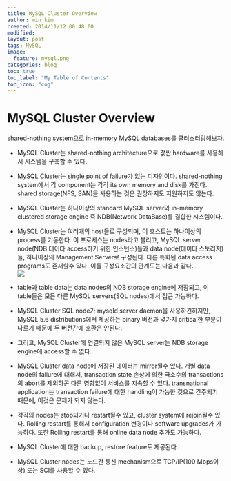 ```yaml
---
title: MySQL Cluster Overview
author: min_kim
created: 2014/11/12 00:48:00
modified:
layout: post
tags: MySQL
image:
  feature: mysql.png
categories: blog
toc: true
toc_label: "My Table of Contents"
toc_icon: "cog"
---
```


# MySQL Cluster Overview

shared-nothing system으로 in-memory MySQL databases를 클러스터링해보자.  
* MySQL Cluster는 shared-nothing architecture으로 값싼 hardware를 사용해서 시스템을 구축할 수 있다.  

* MySQL Cluster는 single point of failure가 없는 디자인이다. shared-nothing system에서 각 component는 각각 its own memory and disk를 가진다. shared storage(NFS, SAN)을 사용하는 것은 권장하지도 지원하지도 않는다.  

* MySQL Cluster는 하나이상의 standard MySQL server와 in-memory clustered storage engine 즉 NDB(Network DataBase)를 결합한 시스템이다.  

* MySQL Cluster는 여러개의 host들로 구성되며, 이 호스트는 하나이상의 process를 기동한다. 이 프로세스는 nodes라고 불리고, MySQL server node(NDB 데이타 access하기 위한 인스턴스)들과 data node(데이타 스토리지)들, 하나이상의 Management Server로 구성된다. 다른 특화된 data access programs도 존재할수 있다. 이들 구성요소간의 관계도는 다음과 같다.  
  ![]({{site_url}}/uploads/cluster-components-11.png)


* table과 table data는 data nodes의 NDB storage engine에 저장되고, 이 table들은 모든 다른 MySQL servers(SQL nodes)에서 접근 가능하다.  

* MySQL Cluster SQL node가 mysqld server daemon을 사용하긴하지만, MySQL 5.6 distributions에서 제공하는 binary 버전과 몇가지 critical한 부분이 다르기 때문에 두 버전간에 호환은 안된다.  

* 그리고, MySQL Cluster에 연결되지 않은 MySQL server는 NDB storage engine에 access할 수 없다.  

* MySQL Cluster data node에 저장된 데이터는 mirror될수 있다. 개별 data node의 failure에 대해서, transaction state 손상에 의한 극소수의 transactions의 abort를 제외하곤 다른 영향없이 서비스를 지속할 수 있다. transnational application는 transaction failure에 대한 handling이 가능한 것으로 간주되기 때문에, 이것은 문제가 되지 않는다.  

* 각각의 nodes는 stop되거나 restart될수 있고, cluster system에 rejoin될수 있다. Rolling restart를 통해서 configuration 변경이나 software upgrades가 가능하다. 또한 Rolling restart를 통해 online data node 추가도 가능하다.  

* MySQL Cluster에 대한 backup, restore feature도 제공된다.  

* MySQL Cluster nodes는 노드간 통신 mechanism으로 TCP/IP(100 Mbps이상) 또는 SCI를 사용할 수 있다.
